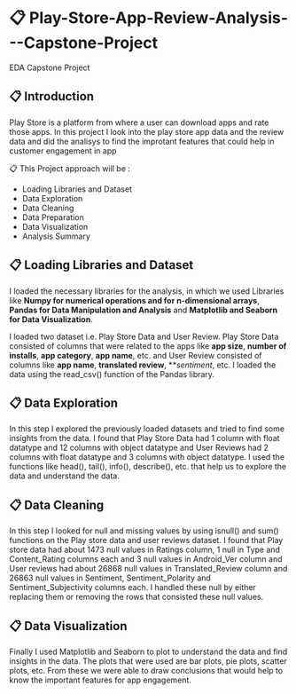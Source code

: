 # 📋 Play-Store-App-Review-Analysis---Capstone-Project
EDA Capstone Project

## 📋 Introduction
Play Store is a platform from where a user can download apps and rate those apps. In this project I look into the play store app data and the review data and did the analisys to find the improtant features that could help in customer engagement in app

📋 This Project approach will be :
* Loading Libraries and Dataset
* Data Exploration
* Data Cleaning
* Data Preparation
* Data Visualization
* Analysis Summary

## 📋 Loading Libraries and Dataset
I loaded the necessary libraries for the analysis, in which we used Libraries like **Numpy for numerical operations and for n-dimensional arrays**, **Pandas for Data Manipulation and Analysis** and **Matplotlib and Seaborn for Data Visualization**.

I loaded two dataset i.e. Play Store Data and User Review. Play Store Data consisted of columns that were related to the apps like **app size**, **number of installs**, **app category**, **app name**, etc. and User Review consisted of columns like **app name**, **translated review**, ***sentiment*, etc. I loaded the data using the read_csv() function of the Pandas library.

## 📋 Data Exploration
In this step I explored the previously loaded datasets and tried to find some insights from the data. I found that Play Store Data had 1 column with float datatype and 12 columns with object datatype and User Reviews had 2 columns with float datatype and 3 columns with object datatype. I used the functions like head(), tail(), info(), describe(), etc. that help us to explore the data and understand the data.

## 📋 Data Cleaning
In this step I looked for null and missing values by using isnull() and sum() functions on the Play store data and user reviews dataset. I found that Play store data had about 1473 null values in Ratings column, 1 null in Type and Content_Rating columns each and 3 null values in Android_Ver column and User reviews had about 26868 null values in Translated_Review column and 26863 null values in Sentiment, Sentiment_Polarity and Sentiment_Subjectivity columns each. I handled these null by either replacing them or removing the rows that consisted these null values.

## 📋 Data Visualization
Finally I used Matplotlib and Seaborn to plot to understand the data and find insights in the data. The plots that were used are bar plots, pie plots, scatter plots, etc. 
From these we were able to draw conclusions that would help to know the important features for app engagement.
